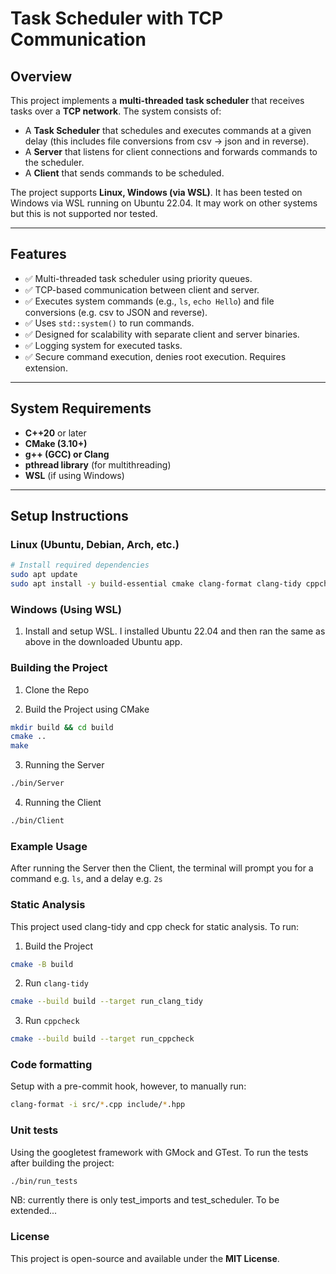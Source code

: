 # Task Scheduler with TCP Communication

## Overview
This project implements a **multi-threaded task scheduler** that receives tasks over a **TCP network**. The system consists of:

- A **Task Scheduler** that schedules and executes commands at a given delay (this includes file conversions from csv -> json and in reverse).
- A **Server** that listens for client connections and forwards commands to the scheduler.
- A **Client** that sends commands to be scheduled.

The project supports **Linux, Windows (via WSL)**. It has been tested on Windows via WSL running on Ubuntu 22.04. It may work on other systems but this is not supported nor tested.

---

## Features
- ✅ Multi-threaded task scheduler using priority queues.
- ✅ TCP-based communication between client and server.
- ✅ Executes system commands (e.g., `ls`, `echo Hello`) and file conversions (e.g. csv to JSON and reverse).
- ✅ Uses `std::system()` to run commands.
- ✅ Designed for scalability with separate client and server binaries.
- ✅ Logging system for executed tasks. 
- ✅ Secure command execution, denies root execution. Requires extension. 

---

## System Requirements
- **C++20** or later
- **CMake (3.10+)**
- **g++ (GCC) or Clang**
- **pthread library** (for multithreading)
- **WSL** (if using Windows)

---

## Setup Instructions

### **Linux (Ubuntu, Debian, Arch, etc.)**
```sh
# Install required dependencies
sudo apt update
sudo apt install -y build-essential cmake clang-format clang-tidy cppcheck libgtest-dev googletest
```

### **Windows (Using WSL)**
1. Install and setup WSL. I installed Ubuntu 22.04 and then ran the same as above in the downloaded Ubuntu app.

### Building the Project
1. Clone the Repo

2. Build the Project using CMake
```sh
mkdir build && cd build
cmake ..
make
```
3. Running the Server
```sh 
./bin/Server
```

4. Running the Client
```sh
./bin/Client
```

### Example Usage

After running the Server then the Client, the terminal will prompt you for a command e.g. `ls`, and a delay e.g. `2s`

### Static Analysis

This project used clang-tidy and cpp check for static analysis. To run:

1. Build the Project
```sh
cmake -B build
```

2. Run ```clang-tidy```
```sh
cmake --build build --target run_clang_tidy
```

3. Run ```cppcheck```
```sh
cmake --build build --target run_cppcheck
```

### Code formatting

Setup with a pre-commit hook, however, to manually run:

```sh
clang-format -i src/*.cpp include/*.hpp
```

### Unit tests

Using the googletest framework with GMock and GTest. To run the tests after building the project:

```sh
./bin/run_tests
```

NB: currently there is only test_imports and test_scheduler. To be extended...


### License

This project is open-source and available under the **MIT License**.
